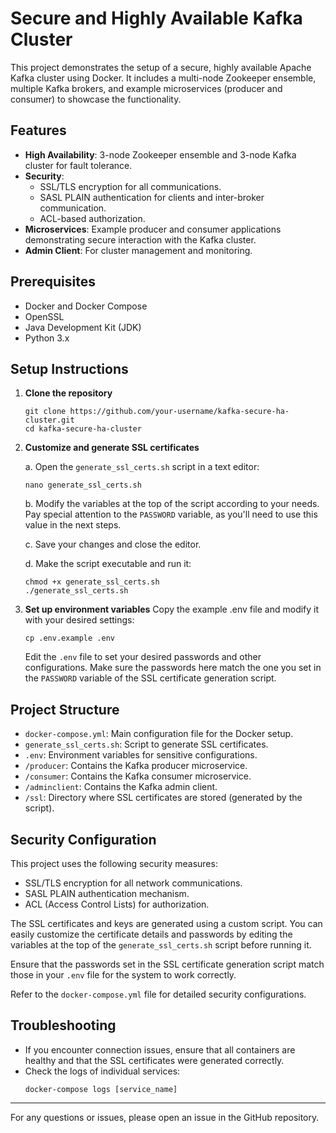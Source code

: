 # Secure and Highly Available Kafka Cluster

This project demonstrates the setup of a secure, highly available Apache Kafka cluster using Docker. It includes a multi-node Zookeeper ensemble, multiple Kafka brokers, and example microservices (producer and consumer) to showcase the functionality.

## Features

- **High Availability**: 3-node Zookeeper ensemble and 3-node Kafka cluster for fault tolerance.
- **Security**: 
  - SSL/TLS encryption for all communications.
  - SASL PLAIN authentication for clients and inter-broker communication.
  - ACL-based authorization.
- **Microservices**: Example producer and consumer applications demonstrating secure interaction with the Kafka cluster.
- **Admin Client**: For cluster management and monitoring.

## Prerequisites

- Docker and Docker Compose
- OpenSSL
- Java Development Kit (JDK)
- Python 3.x

## Setup Instructions

1. **Clone the repository**
   ```
   git clone https://github.com/your-username/kafka-secure-ha-cluster.git
   cd kafka-secure-ha-cluster
   ```

2. **Customize and generate SSL certificates**
   
   a. Open the `generate_ssl_certs.sh` script in a text editor:
   ```
   nano generate_ssl_certs.sh
   ```
   
   b. Modify the variables at the top of the script according to your needs. Pay special attention to the `PASSWORD` variable, as you'll need to use this value in the next steps.
   
   c. Save your changes and close the editor.
   
   d. Make the script executable and run it:
   ```
   chmod +x generate_ssl_certs.sh
   ./generate_ssl_certs.sh
   ```

3. **Set up environment variables**
   Copy the example .env file and modify it with your desired settings:
   ```
   cp .env.example .env
   ```
   Edit the `.env` file to set your desired passwords and other configurations. Make sure the passwords here match the one you set in the `PASSWORD` variable of the SSL certificate generation script.

## Project Structure

- `docker-compose.yml`: Main configuration file for the Docker setup.
- `generate_ssl_certs.sh`: Script to generate SSL certificates.
- `.env`: Environment variables for sensitive configurations.
- `/producer`: Contains the Kafka producer microservice.
- `/consumer`: Contains the Kafka consumer microservice.
- `/adminclient`: Contains the Kafka admin client.
- `/ssl`: Directory where SSL certificates are stored (generated by the script).

## Security Configuration

This project uses the following security measures:

- SSL/TLS encryption for all network communications.
- SASL PLAIN authentication mechanism.
- ACL (Access Control Lists) for authorization.

The SSL certificates and keys are generated using a custom script. You can easily customize the certificate details and passwords by editing the variables at the top of the `generate_ssl_certs.sh` script before running it.

Ensure that the passwords set in the SSL certificate generation script match those in your `.env` file for the system to work correctly.

Refer to the `docker-compose.yml` file for detailed security configurations.

## Troubleshooting

- If you encounter connection issues, ensure that all containers are healthy and that the SSL certificates were generated correctly.
- Check the logs of individual services:
  ```
  docker-compose logs [service_name]
  ```

---

For any questions or issues, please open an issue in the GitHub repository.
